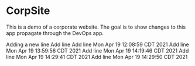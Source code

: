 # CorpSite

This is a demo of a corporate website.  The goal is to show changes to this app propagate through the DevOps app.

Adding a new line
Add line 
Add line Mon Apr 19 12:08:59 CDT 2021
Add line Mon Apr 19 13:59:56 CDT 2021
Add line Mon Apr 19 14:19:46 CDT 2021
Add line Mon Apr 19 14:29:41 CDT 2021
Add line Mon Apr 19 14:29:50 CDT 2021
